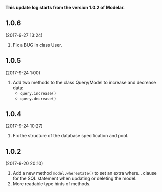 **This update log starts from the version 1.0.2 of Modelar.**

## 1.0.6

(2017-9-27 13:24)

1. Fix a BUG in class User.

## 1.0.5

(2017-9-24 1:00)

1. Add two methods to the class Query/Model to increase and decrease data:
    - `query.increase()`
    - `query.decrease()`

## 1.0.4

(2017-9-24 10:27)

1. Fix the structure of the database specification and pool.

## 1.0.2 

(2017-9-20 20:10)

1. Add a new method `model.whereState()` to set an extra where... clause for 
    the SQL statement when updating or deleting the model.
2. More readable type hints of methods.